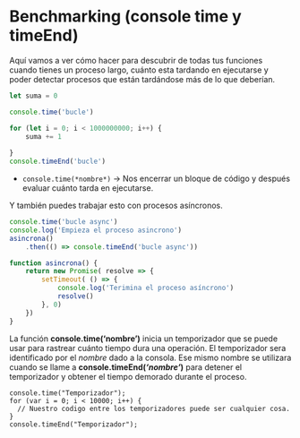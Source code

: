 # Benchmarking (console time y timeEnd)

Aquí vamos a ver cómo hacer para descubrir de todas tus funciones cuando tienes un proceso largo, cuánto esta tardando en ejecutarse y poder detectar procesos que están tardándose más de lo que deberían.

```jsx
let suma = 0

console.time('bucle')

for (let i = 0; i < 1000000000; i++) {
    suma += 1
    
}
console.timeEnd('bucle')
```

-   `console.time(*nombre*)` → Nos encerrar un bloque de código y después evaluar cuánto tarda en ejecutarse.

Y también puedes trabajar esto con procesos asíncronos.

```jsx
console.time('bucle async')
console.log('Empieza el proceso asincrono')
asincrona()
    .then(() => console.timeEnd('bucle async'))

function asincrona() {
    return new Promise( resolve => {
        setTimeout( () => {
            console.log('Terimina el proceso asíncrono')
            resolve()
        }, 0)
    })
}
```

La función **console.time(‘nombre’)** inicia un temporizador que se puede usar para rastrear cuánto tiempo dura una operación. El temporizador sera identificado por el _nombre_ dado a la consola. Ese mismo nombre se utilizara cuando se llame a **console.timeEnd(_‘nombre’_)** para detener el temporizador y obtener el tiempo demorado durante el proceso.

```
console.time("Temporizador");
for (var i = 0; i < 10000; i++) {
  // Nuestro codigo entre los temporizadores puede ser cualquier cosa.
}
console.timeEnd("Temporizador");
```